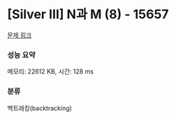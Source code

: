 # [Silver III] N과 M (8) - 15657 

[문제 링크](https://www.acmicpc.net/problem/15657) 

### 성능 요약

메모리: 22612 KB, 시간: 128 ms

### 분류

백트래킹(backtracking)

